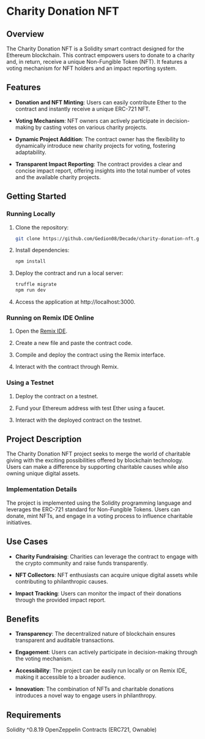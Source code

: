 # Charity Donation NFT

## Overview

The Charity Donation NFT is a Solidity smart contract designed for the Ethereum blockchain. This contract empowers users to donate to a charity and, in return, receive a unique Non-Fungible Token (NFT). It features a voting mechanism for NFT holders and an impact reporting system.

## Features

- **Donation and NFT Minting**: Users can easily contribute Ether to the contract and instantly receive a unique ERC-721 NFT.

- **Voting Mechanism**: NFT owners can actively participate in decision-making by casting votes on various charity projects.

- **Dynamic Project Addition**: The contract owner has the flexibility to dynamically introduce new charity projects for voting, fostering adaptability.

- **Transparent Impact Reporting**: The contract provides a clear and concise impact report, offering insights into the total number of votes and the available charity projects.

## Getting Started

### Running Locally

1. Clone the repository:

   ```bash
   git clone https://github.com/Gedion08/Decade/charity-donation-nft.git
   ```

2. Install dependencies:

   ```bash
   npm install
   ```

3. Deploy the contract and run a local server:

   ```bash
   truffle migrate
   npm run dev
   ```

4. Access the application at http://localhost:3000.

### Running on Remix IDE Online

1. Open the [Remix IDE](https://remix.ethereum.org/).

2. Create a new file and paste the contract code.

3. Compile and deploy the contract using the Remix interface.

4. Interact with the contract through Remix.

### Using a Testnet

1. Deploy the contract on a testnet.

2. Fund your Ethereum address with test Ether using a faucet.

3. Interact with the deployed contract on the testnet.

## Project Description

The Charity Donation NFT project seeks to merge the world of charitable giving with the exciting possibilities offered by blockchain technology. Users can make a difference by supporting charitable causes while also owning unique digital assets.

### Implementation Details

The project is implemented using the Solidity programming language and leverages the ERC-721 standard for Non-Fungible Tokens. Users can donate, mint NFTs, and engage in a voting process to influence charitable initiatives.

## Use Cases

- **Charity Fundraising**: Charities can leverage the contract to engage with the crypto community and raise funds transparently.

- **NFT Collectors**: NFT enthusiasts can acquire unique digital assets while contributing to philanthropic causes.

- **Impact Tracking**: Users can monitor the impact of their donations through the provided impact report.

## Benefits

- **Transparency**: The decentralized nature of blockchain ensures transparent and auditable transactions.

- **Engagement**: Users can actively participate in decision-making through the voting mechanism.

- **Accessibility**: The project can be easily run locally or on Remix IDE, making it accessible to a broader audience.

- **Innovation**: The combination of NFTs and charitable donations introduces a novel way to engage users in philanthropy.


## Requirements

Solidity ^0.8.19
OpenZeppelin Contracts (ERC721, Ownable)
